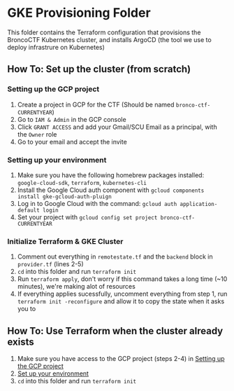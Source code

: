 # GKE Provisioning Folder

This folder contains the Terraform configuration that provisions the BroncoCTF Kubernetes cluster, and installs ArgoCD (the tool we use to deploy infrastrure on Kubernetes)

## How To: Set up the cluster (from scratch)

### Setting up the GCP project

1. Create a project in GCP for the CTF (Should be named `bronco-ctf-CURRENTYEAR`)
2. Go to `IAM & Admin` in the GCP console
3. Click `GRANT ACCESS` and add your Gmail/SCU Email as a principal, with the `Owner` role
4. Go to your email and accept the invite

### Setting up your environment

1. Make sure you have the following homebrew packages installed: `google-cloud-sdk`, `terraform`, `kubernetes-cli`
2. Install the Google Cloud auth component with `gcloud components install gke-gcloud-auth-pluign`
3. Log in to Google Cloud with the command: `gcloud auth application-default login`
4. Set your project with `gcloud config set project bronco-ctf-CURRENTYEAR`

### Initialize Terraform & GKE Cluster

1. Comment out everything in `remotestate.tf` and the `backend` block in `provider.tf` (lines 2-5)
2. `cd` into this folder and run `terraform init`
3. Run `terraform apply`, don't worry if this command takes a long time (~10 minutes), we're making alot of resources
4. If everything applies sucessfully, uncomment everything from step 1, run `terraform init -reconfigure` and allow it to copy the state when it asks you to

## How To: Use Terraform when the cluster already exists

1. Make sure you have access to the GCP project (steps 2-4) in [Setting up the GCP project](#setting-up-the-gcp-project)
2. [Set up your environment](#setting-up-your-environment)
3. `cd` into this folder and run `terraform init`
